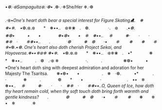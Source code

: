 •*❆.·❄️Sampaguita❄️.·❆*•
.❆·.·❄︎She/Her ❄︎.·❆

.·❄️•*One's heart doth bear a special interest for Figure Skating⛸️.　❅　　　　❅•❄︎.　•*❆.❄️.❄️　　*　❅••..　❄️❄︎❀　.　❆.
　　　　·.　❄️　　.•*❆.　　　　　❅❆•　　　•　　•　　　　❅•❆•　　•　❄︎　❅••..
　*❄︎　　　❅·　　·　　·　❅❄︎　·　　❄︎❅••..　　.　　　　❆　　　❅　❆　　·•　　❄︎
　　❅*　　❅　　❄︎　　　　　　　❄︎•*❆.•*❆. One's heart also doth cherish Project Sekai, and Hoyoverse.❅••❄︎❄️❄︎ 
❅•❄︎.　•*❆.❄️.❄️　　*　❅••..　❄️❄︎❀　.　•*　　　　❅　　　　　　　　　　*　❅••..　　　.　❆　.·❄️  ❄︎
　　　　　　·.　　　.　　　　　❅❆•　　　•　　•One's heart doth sing with deepest admiration and adoration for her Majesty The Tsaritsa.　　❅•❆•　　•　　
　　　.　❅　·❆.　　　•*　　
　.　·　　　　❅　　　.　　　　❆　　*　　•　　　　·　　　　　　.　••　❄︎　❅••..
　*❄︎　　　❅·　　·　　·　❅❄︎　·　　❄︎❅••..O, Queen of Ice, how doth thy heart remain cold, when thy soft touch doth bring forth warmth and gentle kindness?　　.　　　　❆　　　❅　❆　　·•　　❄︎
　　❅*　　❅　　❄︎　　　　　　　　　　•　❄︎　　　　❄︎
